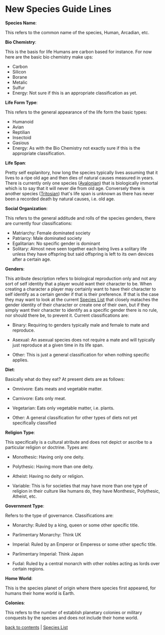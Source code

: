 # New Species Guide Lines

**Species Name**: 

This refers to the common name of the species, Human, Arcadian, etc.

**Bio Chemistry**: 

This is the basis for life Humans are carbon based for instance. For now here are the basic bio chemistry make ups:

- Carbon
- Silicon
- Borane
- Metalic
- Sulfur
- Energy: Not sure if this is an appropriate classification as yet.


**Life Form Type**:

This refers to the general appearance of the life form the basic types:

- Humanoid
- Avian
- Reptilian
- Insectoid
- Gasious
- Energy: As with the Bio Chemistry not exactly sure if this is the appropriate classification.

**Life Span**:

Pretty self explanitory, how long the species typically lives assuming that it lives to a ripe old age and then dies of natural causes measured in years. There is currently only one species ([Avalonian](https://github.com/ikeman32/NewRPG/blob/master/Species/Avalonian.md)) that is biologically immortal which is to say that it will never die from old age. Conversely there is another species ([Tritosian](https://github.com/ikeman32/NewRPG/blob/master/Species/Tritosian.md)) that's life span is unknown as there has never been a recorded death by natural causes, i.e. old age.

**Social Organization**:

This refers to the general additude and rolls of the species genders, there are currently four classifications:

- Matriarchy: Female dominated society
- Patriarcy: Male dominated society
- Egalitarian: No specific gender is dominant
- Solitary: Almost neve seen together each being lives a solitary life unless they have offspring but said offspring is left to its own devices after a certain age.

**Genders**:

This atribute description refers to biological reproduction only and not any sort of self identity that a player would want their character to be. When creating a character a player may certainly want to have their character to self identify as a certain gender if that is their preference. If that is the case they may want to look at the current [Species List](https://github.com/ikeman32/NewRPG/blob/master/Species/Species%20List.md) that closely mataches the gender identity of their character or create one of their own, but if they simply want their character to identify as a specific gender there is no rule, nor should there be, to prevent it. Current classifications are:

- Binary: Requiring to genders typically male and female to mate and reproduce.

- Asexual: An asexual species does not require a mate and will typically just reproduce at a given time in its life span.

- Other: This is just a general classification for when nothing specific applies.

**Diet**:

Basically what do they eat? At present diets are as follows:

- Omnivore: Eats meats and vegetable matter.

- Carnivore: Eats only meat.

- Vegetarian: Eats only vegetable matter, i.e. plants.

- Other: A general classification for other types of diets not yet specifically classified

**Religion Type**:

This specifically is a cultural atribute and does not depict or ascribe to a particular religion or doctrine. Types are:

- Monothesic: Having only one deity.

- Polythesic: Having more than one deity.

- Atheist: Having no deity or religion.

- Variable: This is for societies that may have more than one type of religion in their culture like humans do, they have Monthesic, Polythesic, Atheist, etc.

**Government Type**:

Refers to the type of governance. Classifications are:

- Monarchy: Ruled by a king, queen or some other specific title.

- Parlimentary Monarchy: Think UK

- Imperial: Ruled by an Emperor or Emperess or some other specfic title.

- Parlimentary Imperial: Think Japan

- Fudal: Ruled by a central monarch with other nobles acting as lords over certain regions.

**Home World**:

This is the species planet of origin where there species first appeared, for humans their home world is Earth.

**Colonies**:

This refers to the number of establish planetary colonies or military conquests by the species and does not include their home world.


[back to contents](https://github.com/ikeman32/NewRPG/blob/master/CoreRules/Contents.md) | [Species List](https://github.com/ikeman32/NewRPG/blob/master/Species/Species%20List.md)
